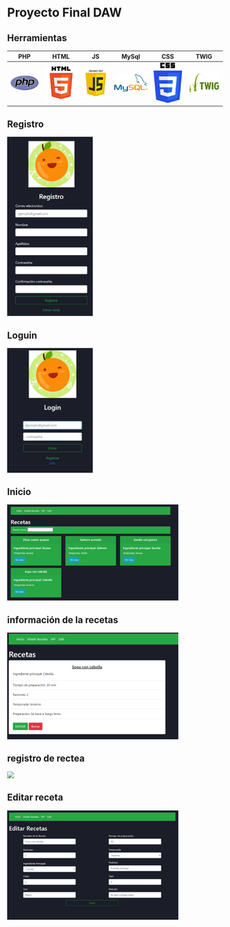 # Proyecto Final DAW

## Herramientas

|      PHP       |  HTML   |                 JS                  |          MySql          |          CSS          |          TWIG
|:-------------:|:------:|:--------------------------------------:|:--------------------------------------:|:--------------------------------------:|:--------------------------------------:|
<img src="Capturas/PHP.PNG" width="200px"> | <img src="Capturas/HTML.png" width="200px"> | <img src="Capturas/JS.png" width="200px"> | <img src="Capturas/MySql.PNG" width="200px"> | <img src="Capturas/CSS.png" width="200px"> | <img src="Capturas/TWIG.jpg" width="200px">


## Registro
<img src="Capturas/registro.PNG" width="200px">

## Loguin
<img src="Capturas/Loguin.PNG" width="200px">

## Inicio
<img src="Capturas/Listado de recetas.PNG" width="400px">

## información de la recetas
<img src="Capturas/Inforecetas.PNG" width="400px">

## registro de rectea
<img src="Capturas/AñadirRecetas.PNG" width="400px">

## Editar receta
<img src="Capturas/editar.PNG" width="400px">
